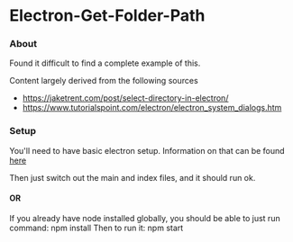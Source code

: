 # Electron-Get-Folder-Path

### About 
Found it difficult to find a complete example of this.

Content largely derived from the following sources

* <a href="https://jaketrent.com/post/select-directory-in-electron/">https://jaketrent.com/post/select-directory-in-electron/</a>
* <a href="https://www.tutorialspoint.com/electron/electron_system_dialogs.htm">https://www.tutorialspoint.com/electron/electron_system_dialogs.htm</a>

### Setup
You'll need to have basic electron setup. Information on that can be found <a href="https://electronjs.org/docs/tutorial/first-app">here</a>

Then just switch out the main and index files, and it should run ok.

#### OR
If you already have node installed globally, you should be able to just run command:
npm install
Then to run it:
npm start
